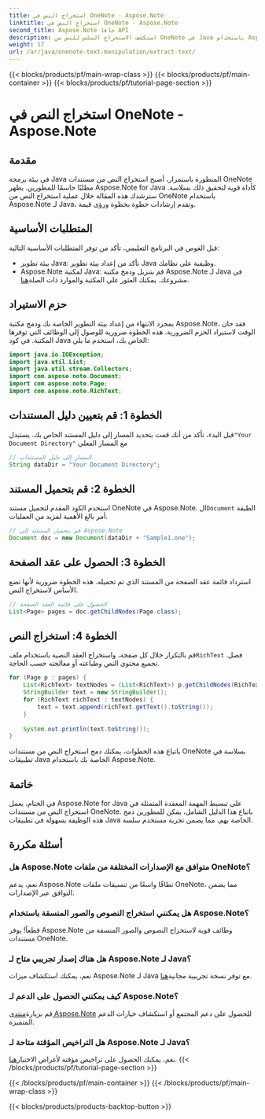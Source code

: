 ```yaml
---
title: استخراج النص في OneNote - Aspose.Note
linktitle: استخراج النص في OneNote - Aspose.Note
second_title: Aspose.Note جافا API
description: استكشف الاستخراج السلس للنص من OneNote في Java باستخدام Aspose.Note. يمكنك دمج تطبيقاتك ومعالجتها وتحسينها بسهولة.
weight: 17
url: /ar/java/onenote-text-manipulation/extract-text/
---
```


{{< blocks/products/pf/main-wrap-class >}}
{{< blocks/products/pf/main-container >}}
{{< blocks/products/pf/tutorial-page-section >}}

# استخراج النص في OneNote - Aspose.Note

## مقدمة
في بيئة برمجة Java المتطورة باستمرار، أصبح استخراج النص من مستندات OneNote مطلبًا حاسمًا للمطورين. يظهر Aspose.Note for Java كأداة قوية لتحقيق ذلك بسلاسة. سترشدك هذه المقالة خلال عملية استخراج النص من OneNote باستخدام Aspose.Note لـ Java، وتقدم إرشادات خطوة بخطوة ورؤى قيمة.
## المتطلبات الأساسية
قبل الغوص في البرنامج التعليمي، تأكد من توفر المتطلبات الأساسية التالية:
- بيئة تطوير Java: تأكد من إعداد بيئة تطوير Java وظيفية على نظامك.
-  Aspose.Note لمكتبة Java: قم بتنزيل ودمج مكتبة Aspose.Note لـ Java في مشروعك. يمكنك العثور على المكتبة والموارد ذات الصلة[هنا](https://releases.aspose.com/note/java/).
## حزم الاستيراد
بمجرد الانتهاء من إعداد بيئة التطوير الخاصة بك ودمج مكتبة Aspose.Note، فقد حان الوقت لاستيراد الحزم الضرورية. هذه الخطوة ضرورية للوصول إلى الوظائف التي توفرها المكتبة. في كود Java الخاص بك، استخدم ما يلي:
```java
import java.io.IOException;
import java.util.List;
import java.util.stream.Collectors;
import com.aspose.note.Document;
import com.aspose.note.Page;
import com.aspose.note.RichText;
```
## الخطوة 1: قم بتعيين دليل المستندات
 قبل البدء، تأكد من أنك قمت بتحديد المسار إلى دليل المستند الخاص بك. يستبدل`"Your Document Directory"` مع المسار الفعلي
```java
// المسار إلى دليل المستندات.
String dataDir = "Your Document Directory";
```
## الخطوة 2: قم بتحميل المستند
 استخدم الكود المقدم لتحميل مستند OneNote في Aspose.Note. ال`Document` الطبقة أمر بالغ الأهمية لمزيد من العمليات.
```java
// قم بتحميل المستند إلى Aspose.Note
Document doc = new Document(dataDir + "Sample1.one");
```
## الخطوة 3: الحصول على عقد الصفحة
استرداد قائمة عقد الصفحة من المستند الذي تم تحميله. هذه الخطوة ضرورية لأنها تضع الأساس لاستخراج النص.
```java
// الحصول على قائمة العقد الصفحة
List<Page> pages = doc.getChildNodes(Page.class);
```
## الخطوة 4: استخراج النص
قم بالتكرار خلال كل صفحة، واستخراج العقد النصية باستخدام ملف`RichText` فصل. تجميع محتوى النص وطباعته أو معالجته حسب الحاجة.
```java
for (Page p : pages) {
    List<RichText> textNodes = (List<RichText>) p.getChildNodes(RichText.class);
    StringBuilder text = new StringBuilder();
    for (RichText richText : textNodes) {
        text = text.append(richText.getText().toString());
    }
    
    System.out.println(text.toString());
}
```
باتباع هذه الخطوات، يمكنك دمج استخراج النص من مستندات OneNote بسلاسة في تطبيقات Java الخاصة بك باستخدام Aspose.Note.
## خاتمة
في الختام، يعمل Aspose.Note for Java على تبسيط المهمة المعقدة المتمثلة في استخراج النص من مستندات OneNote. باتباع هذا الدليل الشامل، يمكن للمطورين دمج هذه الوظيفة بسهولة في تطبيقات Java الخاصة بهم، مما يضمن تجربة مستخدم سلسة.
## أسئلة مكررة
### هل Aspose.Note متوافق مع الإصدارات المختلفة من ملفات OneNote؟
نعم، يدعم Aspose.Note نطاقًا واسعًا من تنسيقات ملفات OneNote، مما يضمن التوافق عبر الإصدارات.
### هل يمكنني استخراج النصوص والصور المنسقة باستخدام Aspose.Note؟
قطعاً! يوفر Aspose.Note وظائف قوية لاستخراج النصوص والصور المنسقة من مستندات OneNote.
### هل هناك إصدار تجريبي متاح لـ Aspose.Note لـ Java؟
نعم، يمكنك استكشاف ميزات Aspose.Note لـ Java مع توفر نسخة تجريبية مجانية[هنا](https://releases.aspose.com/).
### كيف يمكنني الحصول على الدعم لـ Aspose.Note؟
 قم بزيارة[منتدى Aspose.Note](https://forum.aspose.com/c/note/28) للحصول على دعم المجتمع أو استكشاف خيارات الدعم المتميزة.
### هل التراخيص المؤقتة متاحة لـ Aspose.Note لـ Java؟
 نعم، يمكنك الحصول على تراخيص مؤقتة لأغراض الاختبار[هنا](https://purchase.aspose.com/temporary-license/).
{{< /blocks/products/pf/tutorial-page-section >}}

{{< /blocks/products/pf/main-container >}}
{{< /blocks/products/pf/main-wrap-class >}}

{{< blocks/products/products-backtop-button >}}
